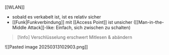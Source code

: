 [[WLAN]]

- sobald es verkabelt ist, ist es relativ sicher
- [[Funk|Funkverbindung]] mit [[Access Point]] ist unsicher ([[Man-in-the-Middle Attack]]-like: Einfach, sich zwischen zu schalten)

> [!info] Verschlüsselung erschwert Mitlesen & abändern


![[Pasted image 20250313102903.png]]